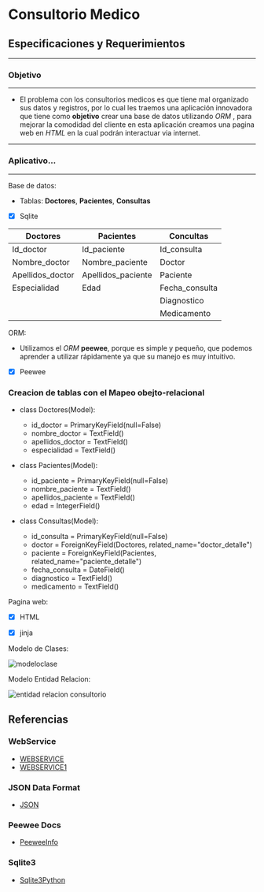 # Consultorio Medico

## Especificaciones y Requerimientos
-----------------------------------------------------------------------------------------------------

### Objetivo
-----------------------------------------------------------------------------------------------------

- El problema con los consultorios medicos es que tiene mal organizado sus datos y registros, por lo cual les traemos una aplicación innovadora que tiene como **objetivo** crear una base de datos utilizando *ORM* , para mejorar la comodidad del cliente en esta aplicación creamos una pagina web en *HTML*  en la cual podrán interactuar via internet.

-----------------------------------------------------------------------------------------------------

### Aplicativo...
-----------------------------------------------------------------------------------------------------

Base de datos:

- Tablas: **Doctores**, **Pacientes**, **Consultas**

- [x] Sqlite

| Doctores   | Pacientes | Concultas |
| ---------- | --------- | --------- |
| Id_doctor  | Id_paciente | Id_consulta |
| Nombre_doctor | Nombre_paciente | Doctor |
| Apellidos_doctor | Apellidos_paciente | Paciente |
| Especialidad | Edad | Fecha_consulta |
|                     |                | Diagnostico |
|                     |                | Medicamento |



ORM:
- Utilizamos el *ORM* **peewee**,  porque es simple y pequeño, que podemos aprender a utilizar rápidamente ya que su manejo es muy intuitivo.

- [x] Peewee  

### Creacion de tablas con el Mapeo obejto-relacional 

- class Doctores(Model):
	 - id_doctor = PrimaryKeyField(null=False)
	 - nombre_doctor = TextField()
	 - apellidos_doctor = TextField()
	 - especialidad = TextField()


- class Pacientes(Model):
	 - id_paciente = PrimaryKeyField(null=False)
	 - nombre_paciente = TextField()
	 - apellidos_paciente = TextField()
	 - edad = IntegerField()


- class Consultas(Model):
	 - id_consulta = PrimaryKeyField(null=False)
	 - doctor = ForeignKeyField(Doctores, related_name="doctor_detalle")
	 - paciente = ForeignKeyField(Pacientes, related_name="paciente_detalle")
	 - fecha_consulta = DateField()
	 - diagnostico = TextField()
	 - medicamento = TextField()


Pagina web:

- [x] HTML
- [x] jinja


Modelo de Clases:

![modeloclase](https://user-images.githubusercontent.com/35546433/40706787-6d000fd6-63b4-11e8-855e-a2f674f140c9.PNG)

Modelo Entidad Relacion:

![entidad relacion consultorio](https://user-images.githubusercontent.com/35546433/40707984-d66b24bc-63b7-11e8-9c47-754364aeffbf.PNG)


## Referencias

### WebService

- [WEBSERVICE](https://www.youtube.com/watch?v=akIMTwskeOY&index=1&list=PLAg6Lv5Bbjjeh7m51aXdKcdWf6kMKylzN)
- [WEBSERVICE1](https://www.youtube.com/watch?v=IkR_fewaWVc)

### JSON Data Format

- [JSON](https://www.youtube.com/watch?v=0yn7_YuIBdo&list=PLw02n0FEB3E2RDlD2cBULQjvXJ1K_jS1O&index=32)

### Peewee Docs

- [PeeweeInfo](http://docs.peewee-orm.com/en/latest/)


### Sqlite3

- [Sqlite3Python](https://docs.python.org/3/library/sqlite3.html)






